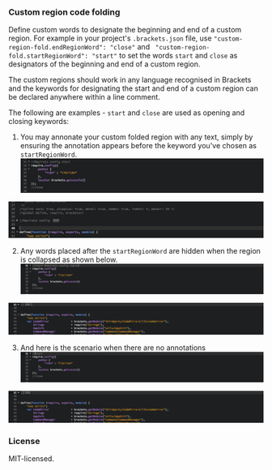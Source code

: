 ### Custom region code folding

Define custom words to designate the beginning and end of a custom region.
For example in your project's `.brackets.json` file, use `"custom-region-fold.endRegionWord": "close"` and ` "custom-region-fold.startRegionWord": "start"` to set the words `start` and `close` as designators of the beginning and end of a custom region.

The  custom regions should work in any language recognised in Brackets and the keywords for designating the start and end of a custom region can be declared anywhere within  a line comment.

The following are examples - `start` and `close` are used as opening and closing keywords:

1. You may annonate your custom folded region with any text, simply by ensuring the annotation appears before the keyword you've chosen as `startRegionWord`.
![Alt text](./screenshots/desc_before_keyword_open.png?raw=true "Annotation appears before keyword")

![Alt text](./screenshots/desc_before_keyword_closed.png?raw=true "Annotation appears when region is closed")

2. Any words placed after the `startRegionWord` are hidden when the region is collapsed as shown below.
![Alt text](./screenshots/desc_after_keyword_open.png?raw=true "Annotation appears after keyword")

![Alt text](./screenshots/desc_after_keyword_closed.png?raw=true "Annotation is hidden when region is closed")

3. And here is the scenario when there are no annotations
![Alt text](./screenshots/no_desc_open.png?raw=true "No annotations before or after keyword")

![Alt text](./screenshots/no_desc_closed.png?raw=true "No annotations when region is closed")

### License
MIT-licensed.

